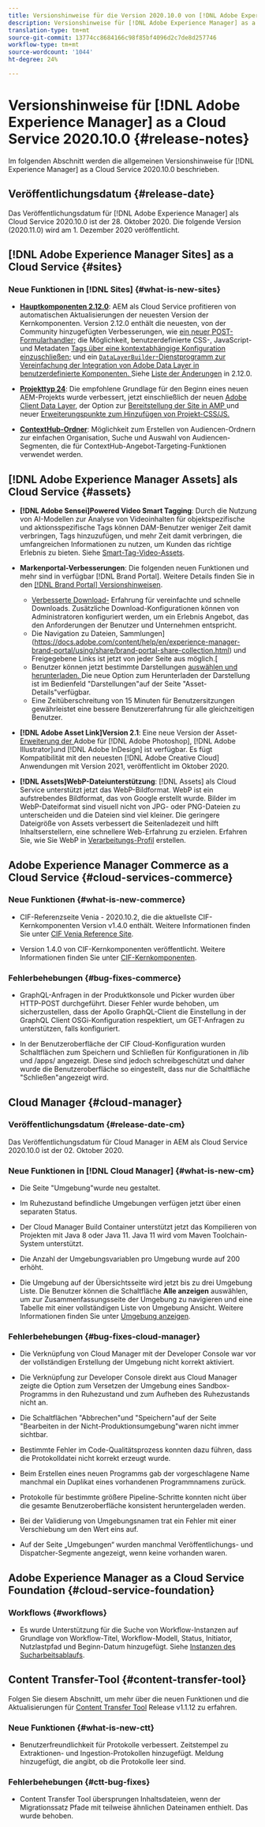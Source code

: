 ```yaml
---
title: Versionshinweise für die Version 2020.10.0 von [!DNL Adobe Experience Manager] as a Cloud Service.
description: Versionshinweise für [!DNL Adobe Experience Manager] as a Cloud Service 2020.10.0
translation-type: tm+mt
source-git-commit: 13774cc8684166c98f85bf4096d2c7de8d257746
workflow-type: tm+mt
source-wordcount: '1044'
ht-degree: 24%

---
```



# Versionshinweise für [!DNL Adobe Experience Manager] as a Cloud Service 2020.10.0 {#release-notes}

Im folgenden Abschnitt werden die allgemeinen Versionshinweise für [!DNL Experience Manager] as a Cloud Service 2020.10.0 beschrieben.

## Veröffentlichungsdatum {#release-date}

Das Veröffentlichungsdatum für [!DNL Adobe Experience Manager] als Cloud Service 2020.10.0 ist der 28. Oktober 2020.
Die folgende Version (2020.11.0) wird am 1. Dezember 2020 veröffentlicht.

## [!DNL Adobe Experience Manager Sites] as a Cloud Service {#sites}

### Neue Funktionen in [!DNL Sites] {#what-is-new-sites}

* **[Hauptkomponenten 2.12.0](https://experienceleague.adobe.com/docs/experience-manager-core-components/using/introduction.html)**: AEM als Cloud Service profitieren von automatischen Aktualisierungen der neuesten Version der Kernkomponenten. Version 2.12.0 enthält die neuesten, von der Community hinzugefügten Verbesserungen, wie [ein neuer POST-Formularhandler;](https://experienceleague.adobe.com/docs/experience-manager-core-components/using/components/forms/form-container.html#post-data) die Möglichkeit, benutzerdefinierte CSS-, JavaScript- und Metadaten [Tags über eine kontextabhängige Konfiguration einzuschließen;](https://experienceleague.adobe.com/docs/experience-manager-core-components/using/developing/including-clientlibs.html#context-aware-loading) und ein [`DataLayerBuilder`-Dienstprogramm zur Vereinfachung der Integration von Adobe Data Layer in benutzerdefinierte Komponenten. ](https://experienceleague.adobe.com/docs/experience-manager-core-components/using/developing/data-layer/integrations.html#enabling-custom-components) Siehe [Liste der Änderungen](https://github.com/adobe/aem-core-wcm-components/releases/tag/core.wcm.components.reactor-2.12.0) in 2.12.0.

* **[Projekttyp 24](https://experienceleague.adobe.com/docs/experience-manager-core-components/using/developing/archetype/overview.html)**: Die empfohlene Grundlage für den Beginn eines neuen AEM-Projekts wurde verbessert, jetzt einschließlich der neuen  [Adobe Client Data Layer](https://experienceleague.adobe.com/docs/experience-manager-core-components/using/developing/data-layer/overview.html), der Option zur  [Bereitstellung der Site in AMP ](https://experienceleague.adobe.com/docs/experience-manager-core-components/using/developing/amp.html) und neuer  [Erweiterungspunkte zum Hinzufügen von Projekt-CSS/JS.](https://experienceleague.adobe.com/docs/experience-manager-core-components/using/developing/including-clientlibs.html#context-aware-loading)

* **[ContextHub-Ordner](/help/sites-cloud/authoring/personalization/contexthub-segmentation.md#organizing-segments)**: Möglichkeit zum Erstellen von Audiencen-Ordnern zur einfachen Organisation, Suche und Auswahl von Audiencen-Segmenten, die für ContextHub-Angebot-Targeting-Funktionen verwendet werden.

## [!DNL Adobe Experience Manager Assets] als Cloud Service  {#assets}

* **[!DNL Adobe Sensei]Powered Video Smart Tagging**: Durch die Nutzung von AI-Modellen zur Analyse von Videoinhalten für objektspezifische und aktionsspezifische Tags können DAM-Benutzer weniger Zeit damit verbringen, Tags hinzuzufügen, und mehr Zeit damit verbringen, die umfangreichen Informationen zu nutzen, um Kunden das richtige Erlebnis zu bieten. Siehe [Smart-Tag-Video-Assets](/help/assets/smart-tags-video-assets.md).

* **Markenportal-Verbesserungen**: Die folgenden neuen Funktionen und mehr sind in verfügbar  [!DNL Brand Portal]. Weitere Details finden Sie in den [[!DNL Brand Portal] Versionshinweisen](https://docs.adobe.com/content/help/en/experience-manager-brand-portal/using/introduction/brand-portal-release-notes.html).

   * [Verbesserte Download-](https://docs.adobe.com/content/help/en/experience-manager-brand-portal/using/download/brand-portal-download-assets.html) Erfahrung für vereinfachte und schnelle Downloads. Zusätzliche Download-Konfigurationen können von Administratoren konfiguriert werden, um ein Erlebnis Angebot, das den Anforderungen der Benutzer und Unternehmen entspricht.
   * Die Navigation zu Dateien, Sammlungen](https://docs.adobe.com/content/help/en/experience-manager-brand-portal/using/share/brand-portal-share-collection.html) und Freigegebene Links ist jetzt von jeder Seite aus möglich.[
   * Benutzer können jetzt bestimmte Darstellungen [auswählen und herunterladen. ](https://docs.adobe.com/content/help/en/experience-manager-brand-portal/using/download/brand-portal-download-assets.html#download-assets-from-asset-details-page) Die neue Option zum Herunterladen der Darstellung ist im Bedienfeld &quot;Darstellungen&quot;auf der Seite &quot;Asset-Details&quot;verfügbar.
   * Eine Zeitüberschreitung von 15 Minuten für Benutzersitzungen gewährleistet eine bessere Benutzererfahrung für alle gleichzeitigen Benutzer.

* **[!DNL Adobe Asset Link]Version 2.1**: Eine neue Version der Asset- [Erweiterung der ](https://helpx.adobe.com/enterprise/admin-guide.html/enterprise/using/manage-assets-using-adobe-asset-link.ug.html) Adobe für  [!DNL Adobe Photoshop],  [!DNL Adobe Illustrator]und  [!DNL Adobe InDesign] ist verfügbar. Es fügt Kompatibilität mit den neuesten [!DNL Adobe Creative Cloud] Anwendungen mit Version 2021, veröffentlicht im Oktober 2020.

* **[!DNL Assets]WebP-Dateiunterstützung**:  [!DNL Assets] als Cloud Service unterstützt jetzt das WebP-Bildformat. WebP ist ein aufstrebendes Bildformat, das von Google erstellt wurde. Bilder im WebP-Dateiformat sind visuell nicht von JPG- oder PNG-Dateien zu unterscheiden und die Dateien sind viel kleiner. Die geringere Dateigröße von Assets verbessert die Seitenladezeit und hilft Inhaltserstellern, eine schnellere Web-Erfahrung zu erzielen. Erfahren Sie, wie Sie WebP in [Verarbeitungs-Profil](/help/assets/asset-microservices-configure-and-use.md#create-standard-profile) erstellen.

## Adobe Experience Manager Commerce as a Cloud Service {#cloud-services-commerce}

### Neue Funktionen {#what-is-new-commerce}

* CIF-Referenzseite Venia - 2020.10.2, die die aktuellste CIF-Kernkomponenten Version v1.4.0 enthält. Weitere Informationen finden Sie unter [CIF Venia Reference Site](https://github.com/adobe/aem-cif-guides-venia/releases/tag/venia-2020.10.2).

* Version 1.4.0 von CIF-Kernkomponenten veröffentlicht. Weitere Informationen finden Sie unter [CIF-Kernkomponenten](https://github.com/adobe/aem-core-cif-components/releases/tag/core-cif-components-reactor-1.4.0).

### Fehlerbehebungen {#bug-fixes-commerce}

* GraphQL-Anfragen in der Produktkonsole und Picker wurden über HTTP-POST durchgeführt. Dieser Fehler wurde behoben, um sicherzustellen, dass der Apollo GraphQL-Client die Einstellung in der GraphQL Client OSGi-Konfiguration respektiert, um GET-Anfragen zu unterstützen, falls konfiguriert.

* In der Benutzeroberfläche der CIF Cloud-Konfiguration wurden Schaltflächen zum Speichern und Schließen für Konfigurationen in /lib und /apps/ angezeigt. Diese sind jedoch schreibgeschützt und daher wurde die Benutzeroberfläche so eingestellt, dass nur die Schaltfläche &quot;Schließen&quot;angezeigt wird.

## Cloud Manager {#cloud-manager}

### Veröffentlichungsdatum {#release-date-cm}

Das Veröffentlichungsdatum für Cloud Manager in AEM als Cloud Service 2020.10.0 ist der 02. Oktober 2020.

### Neue Funktionen in [!DNL Cloud Manager] {#what-is-new-cm}

* Die Seite &quot;Umgebung&quot;wurde neu gestaltet.

* Im Ruhezustand befindliche Umgebungen verfügen jetzt über einen separaten Status.

* Der Cloud Manager Build Container unterstützt jetzt das Kompilieren von Projekten mit Java 8 oder Java 11. Java 11 wird vom Maven Toolchain-System unterstützt.

* Die Anzahl der Umgebungsvariablen pro Umgebung wurde auf 200 erhöht.

* Die Umgebung auf der Übersichtsseite wird jetzt bis zu drei Umgebung Liste. Die Benutzer können die Schaltfläche **Alle anzeigen** auswählen, um zur Zusammenfassungsseite der Umgebung zu navigieren und eine Tabelle mit einer vollständigen Liste von Umgebung Ansicht.
Weitere Informationen finden Sie unter [Umgebung anzeigen](/help/implementing/cloud-manager/manage-environments.md#viewing-environment).

### Fehlerbehebungen {#bug-fixes-cloud-manager}

* Die Verknüpfung von Cloud Manager mit der Developer Console war vor der vollständigen Erstellung der Umgebung nicht korrekt aktiviert.

* Die Verknüpfung zur Developer Console direkt aus Cloud Manager zeigte die Option zum Versetzen der Umgebung eines Sandbox-Programms in den Ruhezustand und zum Aufheben des Ruhezustands nicht an.

* Die Schaltflächen &quot;Abbrechen&quot;und &quot;Speichern&quot;auf der Seite &quot;Bearbeiten in der Nicht-Produktionsumgebung&quot;waren nicht immer sichtbar.

* Bestimmte Fehler im Code-Qualitätsprozess konnten dazu führen, dass die Protokolldatei nicht korrekt erzeugt wurde.

* Beim Erstellen eines neuen Programms gab der vorgeschlagene Name manchmal ein Duplikat eines vorhandenen Programmnamens zurück.

* Protokolle für bestimmte größere Pipeline-Schritte konnten nicht über die gesamte Benutzeroberfläche konsistent heruntergeladen werden.

* Bei der Validierung von Umgebungsnamen trat ein Fehler mit einer Verschiebung um den Wert eins auf.

* Auf der Seite „Umgebungen“ wurden manchmal Veröffentlichungs- und Dispatcher-Segmente angezeigt, wenn keine vorhanden waren.

## Adobe Experience Manager as a Cloud Service Foundation {#cloud-service-foundation}

### Workflows {#workflows}

* Es wurde Unterstützung für die Suche von Workflow-Instanzen auf Grundlage von Workflow-Titel, Workflow-Modell, Status, Initiator, Nutzlastpfad und Beginn-Datum hinzugefügt. Siehe [Instanzen des Sucharbeitsablaufs](https://docs.adobe.com/content/help/en/experience-manager-cloud-service/sites/administering/workflows-administering.html).

## Content Transfer-Tool {#content-transfer-tool}

Folgen Sie diesem Abschnitt, um mehr über die neuen Funktionen und die Aktualisierungen für [Content Transfer Tool](https://docs.adobe.com/content/help/en/experience-manager-cloud-service/moving/cloud-migration/content-transfer-tool/overview-content-transfer-tool.html) Release v1.1.12 zu erfahren.

### Neue Funktionen {#what-is-new-ctt}

* Benutzerfreundlichkeit für Protokolle verbessert. Zeitstempel zu Extraktionen- und Ingestion-Protokollen hinzugefügt. Meldung hinzugefügt, die angibt, ob die Protokolle leer sind.

### Fehlerbehebungen {#ctt-bug-fixes}

* Content Transfer Tool übersprungen Inhaltsdateien, wenn der Migrationssatz Pfade mit teilweise ähnlichen Dateinamen enthielt. Das wurde behoben.
